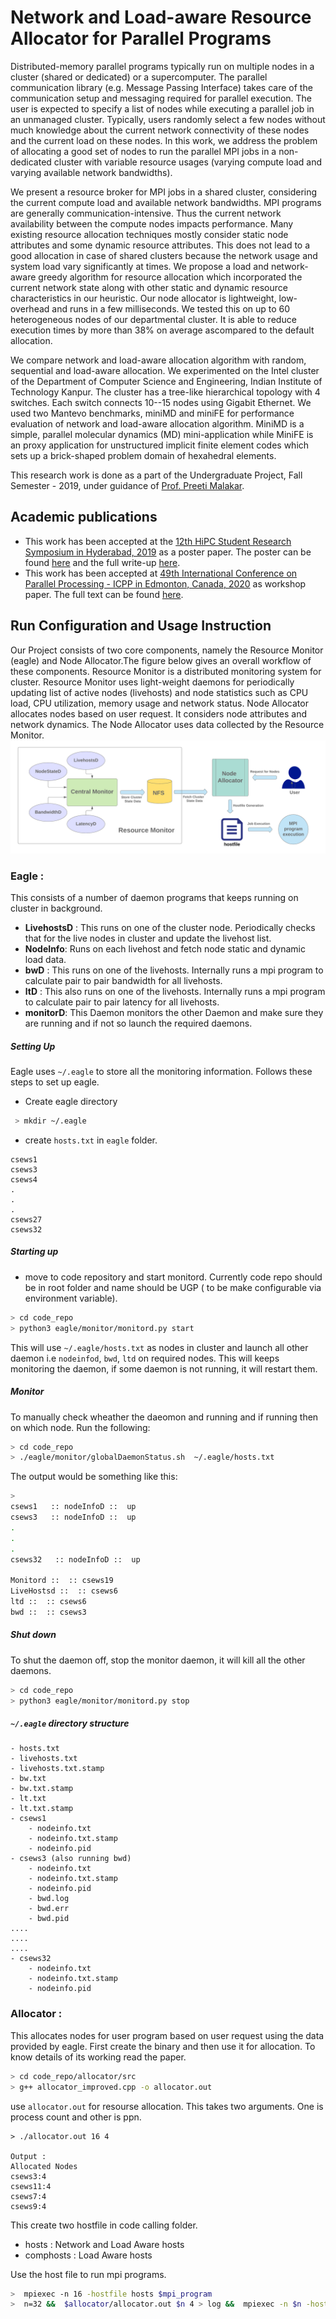 # Network and Load-aware Resource Allocator for Parallel Programs
Distributed-memory parallel programs typically run on multiple nodes in a cluster (shared or dedicated) or a supercomputer. The parallel communication library (e.g. Message Passing Interface) takes care of the communication setup and messaging required for parallel execution. The user is expected to specify a list of nodes while executing a parallel job in an unmanaged cluster. Typically, users randomly select a few nodes without much knowledge about the current network connectivity of these nodes and the current load on these nodes. In this work, we address the problem of allocating a good set of nodes to run the parallel MPI jobs in a non-dedicated cluster with variable resource usages (varying compute load and varying available network bandwidths).

We present a resource broker for MPI jobs in a shared cluster, considering the current compute load and available network bandwidths. MPI programs are generally communication-intensive. Thus the current network availability between the compute nodes impacts performance. Many existing resource allocation techniques mostly consider static node attributes and some dynamic resource attributes. This does not lead to a good allocation in case of shared clusters because the network usage and system load vary significantly at times. We propose a load and network-aware greedy algorithm for resource allocation which incorporated the current network state along with other static and dynamic resource characteristics in our heuristic. Our node allocator is lightweight, low-overhead and runs in a few milliseconds. We tested this on up to 60 heterogeneous nodes of our departmental cluster.  It is able to reduce execution times by more than 38% on average ascompared to the default allocation.

We compare network and load-aware allocation algorithm with random, sequential and load-aware allocation. We experimented on the Intel cluster of the Department of Computer Science and Engineering, Indian Institute of Technology Kanpur. The cluster has a tree-like hierarchical topology with 4 switches. Each switch connects 10--15 nodes using Gigabit Ethernet. We used two Mantevo benchmarks, miniMD and miniFE for performance evaluation of network and load-aware allocation algorithm. MiniMD is a simple, parallel molecular dynamics (MD) mini-application while MiniFE is an proxy application for unstructured implicit finite element codes which sets up a brick-shaped problem domain of hexahedral elements.

This research work is done as a part of the Undergraduate Project, Fall Semester - 2019, under guidance of [Prof. Preeti Malakar](https://www.cse.iitk.ac.in/users/pmalakar/).

## Academic publications
- This work has been accepted at the [12th HiPC Student Research Symposium in Hyderabad, 2019](https://hipc.org/students-research-symposium/) as a poster paper. The poster can be found [here](./hipc_src_poster.pdf) and the full write-up [here](./hipc_srs_writeup.pdf).
- This work has been accepted at [49th International Conference on Parallel Processing - ICPP in  Edmonton, Canada, 2020](https://jnamaral.github.io/icpp20/) as workshop paper. The full text can be found [here](./icpp_paper.pdf).


## Run Configuration and Usage Instruction
Our Project consists of two core components, namely the Resource Monitor (eagle) and Node Allocator.The figure below gives an overall workflow of
these components. Resource Monitor is a distributed monitoring system for cluster. Resource Monitor uses light-weight daemons for periodically updating list of active nodes (livehosts) and node statistics such as CPU load, CPU utilization, memory usage and
network status. Node Allocator allocates nodes based on user request. It considers node attributes and network dynamics. The Node Allocator uses data collected by the Resource Monitor. ![Node Allocation System Workflow](./overview.png)

### Eagle :
This consists of a number of daemon programs that keeps running on cluster in background.

 - **LivehostsD** : This runs on one of the cluster node. Periodically checks that for the live nodes in cluster and update the livehost list.
 - **NodeInfo**: Runs on each livehost and fetch node static and dynamic load data.
 - **bwD** : This runs on one of the livehosts. Internally runs a mpi program to calculate pair to pair bandwidth for all livehosts.
 - **ltD** : This also runs on one of the livehosts. Internally runs a mpi program to calculate pair to pair latency for all livehosts.
 - **monitorD**: This Daemon monitors the other Daemon and make sure they are running and if not so launch the required daemons.
##### Setting Up
Eagle uses `~/.eagle` to store all the monitoring information. Follows these steps to set up eagle.
 * Create eagle directory
``` bash
 > mkdir ~/.eagle
```
* 	create `hosts.txt` in `eagle` folder.
```
csews1
csews3
csews4
.
.
.
csews27
csews32
```
##### Starting up
* move to code repository and start monitord. Currently code repo should be in root folder and name should be UGP ( to be make configurable via environment variable).
```bash
> cd code_repo
> python3 eagle/monitor/monitord.py start
```

This will use `~/.eagle/hosts.txt` as nodes in cluster and launch all other daemon i.e `nodeinfod`, `bwd`, `ltd` on required nodes. This will keeps monitoring the daemon, if some daemon is not running, it will restart them.

##### Monitor
To manually check wheather the daeomon and running and if running then on which node. Run the following:
```bash
> cd code_repo
> ./eagle/monitor/globalDaemonStatus.sh  ~/.eagle/hosts.txt 
```
The output would be something like this:
```bash
>
csews1   :: nodeInfoD ::  up  
csews3   :: nodeInfoD ::  up  
.
.
.
csews32   :: nodeInfoD ::  up  
 
Monitord ::  :: csews19  
LiveHostsd ::  :: csews6  
ltd ::  :: csews6  
bwd ::  :: csews3  
```
##### Shut down
To shut the daemon off, stop the monitor daemon, it will kill all the other daemons.
```bash
> cd code_repo
> python3 eagle/monitor/monitord.py stop
```
##### `~/.eagle` directory structure
```
- hosts.txt
- livehosts.txt
- livehosts.txt.stamp
- bw.txt
- bw.txt.stamp
- lt.txt
- lt.txt.stamp
- csews1
	- nodeinfo.txt
	- nodeinfo.txt.stamp
	- nodeinfo.pid
- csews3 (also running bwd)
	- nodeinfo.txt
	- nodeinfo.txt.stamp
	- nodeinfo.pid
	- bwd.log
	- bwd.err
	- bwd.pid
....
....
....
- csews32
	- nodeinfo.txt
	- nodeinfo.txt.stamp
	- nodeinfo.pid
```
### Allocator :
This allocates nodes for user program based on user request using the data provided by eagle. First create the binary and then use it for allocation. To know details of its working read the paper.
```bash
> cd code_repo/allocator/src
> g++ allocator_improved.cpp -o allocator.out
```
use `allocator.out` for resourse allocation. This takes two arguments. One is process count and other is ppn.
```
> ./allocator.out 16 4

Output :
Allocated Nodes
csews3:4
csews11:4
csews7:4
csews9:4
```
This create two hostfile in code calling folder.
- hosts : Network and Load Aware hosts
- comphosts : Load Aware hosts

Use the host file to run mpi programs.
```bash
>  mpiexec -n 16 -hostfile hosts $mpi_program
>  n=32 &&  $allocator/allocator.out $n 4 > log &&  mpiexec -n $n -hostfile hosts $mpi_program
```


